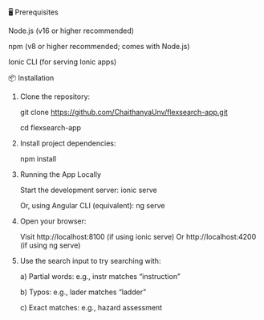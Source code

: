 🖥️ Prerequisites

Node.js (v16 or higher recommended)

npm (v8 or higher recommended; comes with Node.js)

Ionic CLI (for serving Ionic apps)



📦 Installation
1. Clone the repository:

    git clone https://github.com/ChaithanyaUnv/flexsearch-app.git
    
    cd flexsearch-app


2. Install project dependencies:
   
    npm install


3. Running the App Locally
   
    Start the development server:  ionic serve
    
    Or, using Angular CLI (equivalent):  ng serve


4. Open your browser:
   
    Visit http://localhost:8100 (if using ionic serve) Or http://localhost:4200 (if using ng serve)

5. Use the search input to try searching with:
   
    a) Partial words: e.g., instr matches “instruction”
    
    b) Typos: e.g., lader matches “ladder”
    
    c) Exact matches: e.g., hazard assessment
